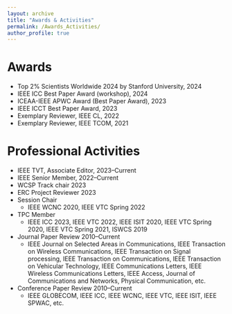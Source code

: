 ```yaml
---
layout: archive
title: "Awards & Activities"
permalink: /Awards_Activities/
author_profile: true
---
```


Awards
=====
* Top 2% Scientists Worldwide 2024 by Stanford University, 2024
* IEEE ICC Best Paper Award (workshop), 2024
* ICEAA-IEEE APWC Award (Best Paper Award), 2023
* IEEE ICCT Best Paper Award, 2023
* Exemplary Reviewer, IEEE CL, 2022
* Exemplary Reviewer, IEEE TCOM, 2021



Professional Activities
=====
* IEEE TVT, Associate Editor, 2023–Current
* IEEE Senior Member, 2022–Current
* WCSP Track chair 2023
* ERC Project Reviewer 2023
* Session Chair
  * IEEE WCNC 2020, IEEE VTC Spring 2022
* TPC Member
  * IEEE ICC 2023, IEEE VTC 2022, IEEE ISIT 2020, IEEE VTC Spring 2020, IEEE VTC Spring 2021, ISWCS
2019
* Journal Paper Review 2010–Current
  * IEEE Journal on Selected Areas in Communications, IEEE Transaction on Wireless Communications, IEEE Transaction on Signal processing, IEEE Transaction on Communications, IEEE Transaction on Vehicular Technology, IEEE Communications Letters, IEEE Wireless Communications Letters, IEEE Access, Journal of Communications and Networks, Physical Communication, etc.
* Conference Paper Review 2010–Current
  * IEEE GLOBECOM, IEEE ICC, IEEE WCNC, IEEE VTC, IEEE ISIT, IEEE SPWAC, etc.
